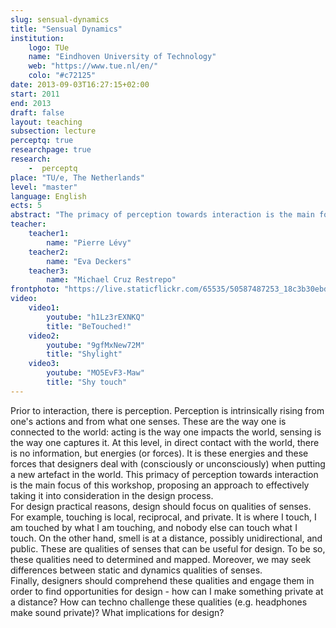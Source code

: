 ```yaml
---
slug: sensual-dynamics
title: "Sensual Dynamics"
institution:
    logo: TUe
    name: "Eindhoven University of Technology"
    web: "https://www.tue.nl/en/"
    colo: "#c72125"
date: 2013-09-03T16:27:15+02:00
start: 2011
end: 2013
draft: false
layout: teaching
subsection: lecture
perceptq: true
researchpage: true
research: 
    -  perceptq
place: "TU/e, The Netherlands"
level: "master"
language: English
ects: 5
abstract: "The primacy of perception towards interaction is the main focus of this workshop, proposing an approach to effectively taking it into consideration in the design process."
teacher:
    teacher1:
        name: "Pierre Lévy"
    teacher2:
        name: "Eva Deckers"
    teacher3:
        name: "Michael Cruz Restrepo"
frontphoto: "https://live.staticflickr.com/65535/50587487253_18c3b30ebd.jpg"
video:
    video1:
        youtube: "h1Lz3rEXNKQ"
        title: "BeTouched!"
    video2:
        youtube: "9gfMxNew72M"
        title: "Shylight"
    video3:
        youtube: "MO5EvF3-Maw"
        title: "Shy touch"
---
```

Prior to interaction, there is perception. Perception is intrinsically rising from one's actions and from what one senses. These are the way one is connected to the world: acting is the way one impacts the world, sensing is the way one captures it. At this level, in direct contact with the world, there is no information, but energies (or forces). It is these energies and these forces that designers deal with (consciously or unconsciously) when putting a new artefact in the world. This primacy of perception towards interaction is the main focus of this workshop, proposing an approach to effectively taking it into consideration in the design process.  
For design practical reasons, design should focus on qualities of senses. For example, touching is local, reciprocal, and private. It is where I touch, I am touched by what I am touching, and nobody else can touch what I touch. On the other hand, smell is at a distance, possibly unidirectional, and public. These are qualities of senses that can be useful for design. To be so, these qualities need to determined and mapped. Moreover, we may seek differences between static and dynamics qualities of senses.  
Finally, designers should comprehend these qualities and engage them in order to find opportunities for design - how can I make something private at a distance? How can techno challenge these qualities (e.g. headphones make sound private)? What implications for design?
